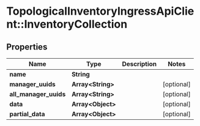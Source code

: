 # TopologicalInventoryIngressApiClient::InventoryCollection

## Properties
Name | Type | Description | Notes
------------ | ------------- | ------------- | -------------
**name** | **String** |  | 
**manager_uuids** | **Array&lt;String&gt;** |  | [optional] 
**all_manager_uuids** | **Array&lt;String&gt;** |  | [optional] 
**data** | **Array&lt;Object&gt;** |  | [optional] 
**partial_data** | **Array&lt;Object&gt;** |  | [optional] 


